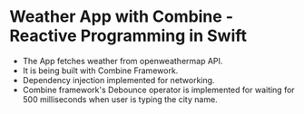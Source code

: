 #  Weather App with Combine - Reactive Programming in Swift

- The App fetches weather from openweathermap API.
- It is being built with Combine Framework.
- Dependency injection implemented for networking.
- Combine framework's Debounce operator is implemented for waiting for 500 milliseconds when user is typing the city name. 

